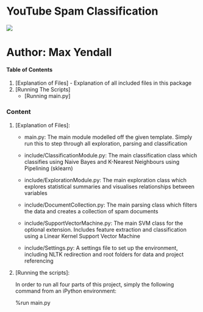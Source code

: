 # YouTube Spam Classification

<p align="left">
  <img src="https://github.com/Yendall/Practical-Data-Science-A2/blob/master/data/email-spam.jpg">
</p>

# Author: Max Yendall

#### Table of Contents

1. [Explanation of Files] - Explanation of all included files in this package
2. [Running The Scripts]
    * [Running main.py]

### Content

1. [Explanation of Files]:
      * main.py: The main module modelled off the given template. Simply run this to step through all exploration, parsing and classification
    
      * include/ClassificationModule.py: The main classification class which classifies using Naive Bayes and K-Nearest Neighbours using Pipelining (sklearn)
  
      * include/ExplorationModule.py: The main exploration class which explores statistical summaries and visualises relationships between variables
		
      * include/DocumentCollection.py: The main parsing class which filters the data and creates a collection of spam documents
	
      * include/SupportVectorMachine.py: The main SVM class for the optional extension. Includes feature extraction and classification using a Linear Kernel Support Vector Machine
		
      * include/Settings.py: A settings file to set up the environment, including NLTK redirection and root folders for data and project referencing

3. [Running the scripts]:

	In order to run all four parts of this project, simply the following command from an iPython environment:
	
	%run main.py
